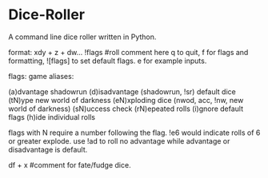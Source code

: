 # Dice-Roller
A command line dice roller written in Python.

format: xdy + z + dw... !flags #roll comment here
q to quit, f for flags and formatting, ![flags] to set default flags.
e for example inputs.

flags:                  game aliases:

(a)dvantage             shadowrun
(d)isadvantage          (shadowrun, !sr)
default dice (tN)ype    new world of darkness
(eN)xploding dice       (nwod, acc, !nw, new world of darkness)
(sN)uccess check
(rN)epeated rolls
(i)gnore default flags
(h)ide individual rolls

flags with N require a number following the flag.
!e6 would indicate rolls of 6 or greater explode.
use !ad to roll no advantage while advantage or disadvantage is default.

df + x #comment for fate/fudge dice.
